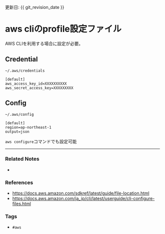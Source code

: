 更新日: {{ git_revision_date }}

# aws cliのprofile設定ファイル
AWS CLIを利用する場合に設定が必要。

## Credential
`~/.aws/credentials`
```credential
[default]
aws_access_key_id=XXXXXXXXXX
aws_secret_access_key=XXXXXXXXX
```

## Config
`~/.aws/config`
```
[default]
region=ap-northeast-1
output=json
```

`aws configure`コマンドでも設定可能

----
### Related Notes
- 

### References
- https://docs.aws.amazon.com/sdkref/latest/guide/file-location.html
- https://docs.aws.amazon.com/ja_jp/cli/latest/userguide/cli-configure-files.html

### Tags
- `#aws`